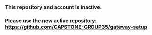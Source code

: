 ### This repository and account is inactive.
### Please use the new active repository: https://github.com/CAPSTONE-GROUP35/gateway-setup
